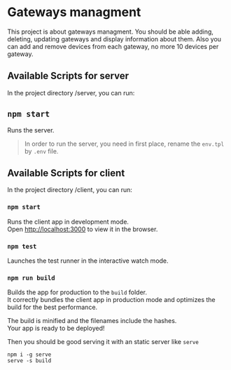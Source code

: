 # Gateways managment

This project is about gateways managment. You should be able adding, deleting, updating gateways and display information about them. Also you can add and remove devices from each gateway, no more 10 devices per gateway.

## Available Scripts for server

In the project directory /server, you can run:

## `npm start`

Runs the server.

> In order to run the server, you need in first place, rename the `env.tpl` by `.env` file.

## Available Scripts for client

In the project directory /client, you can run:

### `npm start`

Runs the client app in development mode.\
Open [http://localhost:3000](http://localhost:3000) to view it in the browser.

### `npm test`

Launches the test runner in the interactive watch mode.

### `npm run build`

Builds the app for production to the `build` folder.\
It correctly bundles the client app in production mode and optimizes the build for the best performance.

The build is minified and the filenames include the hashes.\
Your app is ready to be deployed!

Then you should be good serving it with an static server like `serve`

```
npm i -g serve
serve -s build
```
